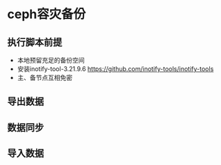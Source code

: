 # ceph容灾备份

## 执行脚本前提

- 本地预留充足的备份空间
- 安装inotify-tool-3.21.9.6 https://github.com/inotify-tools/inotify-tools
- 主、备节点互相免密

## 导出数据

## 数据同步

## 导入数据

